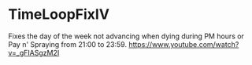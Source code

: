 # TimeLoopFixIV
Fixes the day of the week not advancing when dying during PM hours or Pay n' Spraying from 21:00 to 23:59.
https://www.youtube.com/watch?v=_gFIASgzM2I

